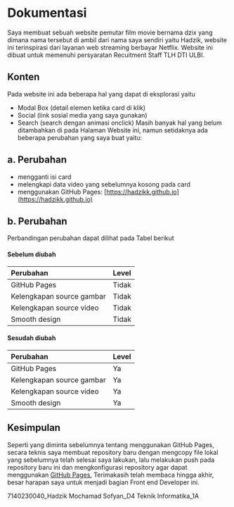 # Dokumentasi
Saya membuat sebuah website pemutar film movie bernama dzix yang dimana nama tersebut di ambil dari nama saya sendiri yaitu Hadzik, website ini terinspirasi dari layanan web streaming berbayar Netflix. Website ini dibuat untuk memenuhi persyaratan Recuitment Staff TLH DTI ULBI.

## Konten
Pada website ini ada beberapa hal yang dapat di eksplorasi yaitu
- Modal Box (detail elemen ketika card di klik)
- Social (link sosial media yang saya gunakan)
- Search (search dengan animasi onclick)
Masih banyak hal yang belum ditambahkan di pada Halaman Website ini, namun setidaknya ada beberapa perubahan yang saya buat yaitu:
## a. Perubahan
- mengganti isi card
- melengkapi data video yang sebelumnya kosong pada card
- menggunakan GitHub Pages: [https://hadzikk.github.io](https://hadzikk.github.io)
## b. Perubahan
Perbandingan perubahan dapat dilihat pada Tabel berikut


#### Sebelum diubah
| Perubahan | Level
| :-------- | :------- | 
| GitHub Pages | Tidak |
| Kelengkapan source gambar | Tidak |
| Kelengkapan source video | Tidak |
| Smooth design | Tidak |

#### Sesudah diubah
| Perubahan | Level
| :-------- | :------- | 
| GitHub Pages | Ya |
| Kelengkapan source gambar | Ya |
| Kelengkapan source video | Ya |
| Smooth design | Ya |

## Kesimpulan
Seperti yang diminta sebelumnya tentang menggunakan GitHub Pages, secara teknis saya membuat repository baru dengan mengcopy file lokal yang sebelumnya telah selesai saya lakukan, lalu melakukan push pada repository baru ini dan mengkonfigurasi repository agar dapat menggunakan [GitHub Pages](https://hadzikk.github.io), Terimakasih telah membaca hingga akhir, besar harapan saya untuk menjadi bagian Front end Developer ini. 

7140230040_Hadzik Mochamad Sofyan_D4 Teknik Informatika_1A

